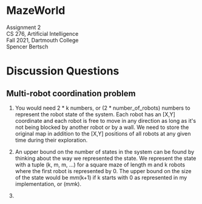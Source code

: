 # MazeWorld

Assignment 2  
CS 276, Artificial Intelligence  
Fall 2021, Dartmouth College  
Spencer Bertsch

# Discussion Questions

## Multi-robot coordination problem

1. You would need 2 * k numbers, or (2 * number_of_robots) numbers to represent the robot state of the system. Each robot has an [X,Y] coordinate
and each robot is free to move in any direction as long as it's not being blocked by another robot or by a wall. We need to store the original map
in addition to the [X,Y] positions of all robots at any given time during their exploration. 


2. An upper bound on the number of states in the system can be found by thinking about the way we represented the state. We represent the state
with a tuple (k, m, m, ...) for a square maze of length m and k robots where the first robot is represented by 0. 
The upper bound on the size of the state would be m*m*(k+1) if k starts with 0 as represented in my implementation, or (m*m*k). 


3. 
